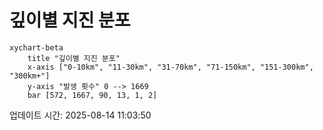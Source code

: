 # 깊이별 지진 분포

```mermaid
xychart-beta
    title "깊이별 지진 분포"
    x-axis ["0-10km", "11-30km", "31-70km", "71-150km", "151-300km", "300km+"]
    y-axis "발생 횟수" 0 --> 1669
    bar [572, 1667, 90, 13, 1, 2]
```

업데이트 시간: 2025-08-14 11:03:50
